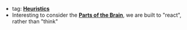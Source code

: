 - tag: **[Heuristics](../notes/Heuristics)**
- Interesting to consider the **[Parts of the Brain](../notes/Parts_of_the_Brain)**, we are built to "react", rather than "think" 